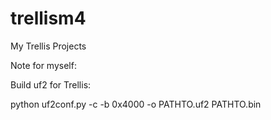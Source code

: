 # trellism4
My Trellis Projects


Note for myself:

Build uf2 for Trellis:




python uf2conf.py -c -b 0x4000 -o PATHTO.uf2 PATHTO.bin
